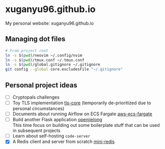 # xuganyu96.github.io
My personal website: xuganyu96.github.io

## Managing dot files

```bash
# From project root
ln -s $(pwd)/neovim ~/.config/nvim
ln -s $(pwd)/tmux.conf ~/.tmux.conf
ln -s $(pwd)/global.gitignore ~/.gitignore
git config --global core.excludesFile "~/.gitignore"
```

## Personal project ideas
- [ ] Cryptopals challenges
- [ ] Toy TLS implementation [tls-core](https://github.com/xuganyu96/rust-tls-core) (temporarily de-prioritized due to personal circumstances)
- [ ] Documents about running Airflow on ECS Fargate [aws-ecs-fargate](https://github.com/xuganyu96/airflow-ecs-fargate)
- [ ] Build another Flask application [openjielong](https://github.com/xuganyu96/openjielong)  
This time focus on building out some boilerplate stuff that can be used in subsequent projects
- [ ] Learn about self-hosting `code-server`
- [x] A Redis client and server from scratch [mini-redis](https://github.com/xuganyu96/mini-redis)
